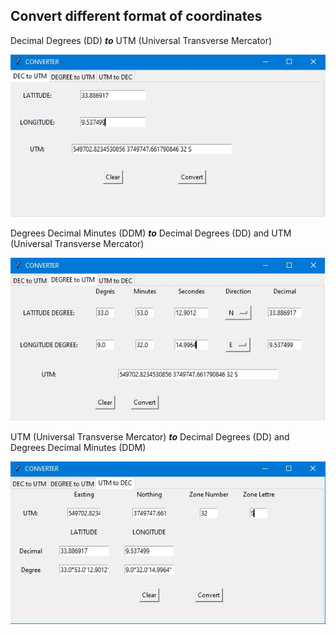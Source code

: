## Convert different format of coordinates 

Decimal Degrees (DD) _**to**_ UTM (Universal Transverse Mercator)

![DD to UTM](https://github.com/malekTrad/Coordinate-Converter/blob/main/demo/lonlatToUtm.jpg?raw=true)

Degrees Decimal Minutes (DDM) _**to**_ Decimal Degrees (DD) and UTM (Universal Transverse Mercator)

![DDM to DD/UTM](https://github.com/malekTrad/Coordinate-Converter/blob/main/demo/degreeToUtm.jpg?raw=true)

UTM (Universal Transverse Mercator) _**to**_ Decimal Degrees (DD) and Degrees Decimal Minutes (DDM)

![UTM to DD/DDM](https://github.com/malekTrad/Coordinate-Converter/blob/main/demo/utmToDD.jpg?raw=true)
